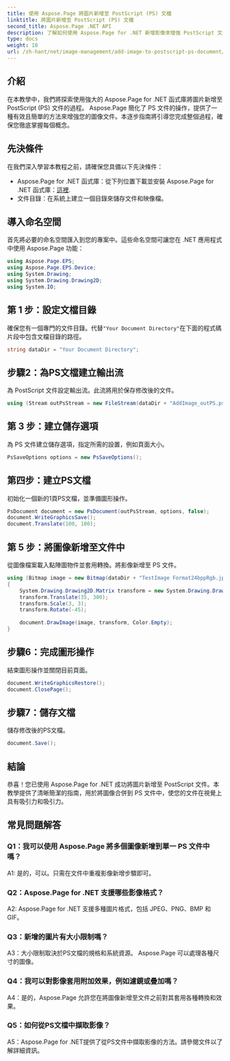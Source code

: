 ```yaml
---
title: 使用 Aspose.Page 將圖片新增至 PostScript (PS) 文檔
linktitle: 將圖片新增至 PostScript (PS) 文檔
second_title: Aspose.Page .NET API
description: 了解如何使用 Aspose.Page for .NET 新增影像來增強 PostScript 文件。請遵循我們的逐步指南以獲得無縫體驗。
type: docs
weight: 10
url: /zh-hant/net/image-management/add-image-to-postscript-ps-document/
---
```

## 介紹

在本教學中，我們將探索使用強大的 Aspose.Page for .NET 函式庫將圖片新增至 PostScript (PS) 文件的過程。 Aspose.Page 簡化了 PS 文件的操作，提供了一種有效且簡單的方法來增強您的圖像文件。本逐步指南將引導您完成整個過程，確保您徹底掌握每個概念。

## 先決條件

在我們深入學習本教程之前，請確保您具備以下先決條件：

-  Aspose.Page for .NET 函式庫：從下列位置下載並安裝 Aspose.Page for .NET 函式庫：[這裡](https://releases.aspose.com/page/net/).
- 文件目錄：在系統上建立一個目錄來儲存文件和映像檔。

## 導入命名空間

首先將必要的命名空間匯入到您的專案中。這些命名空間可讓您在 .NET 應用程式中使用 Aspose.Page 功能：

```csharp
using Aspose.Page.EPS;
using Aspose.Page.EPS.Device;
using System.Drawing;
using System.Drawing.Drawing2D;
using System.IO;
```

## 第 1 步：設定文檔目錄

確保您有一個專門的文件目錄。代替`"Your Document Directory"`在下面的程式碼片段中包含文檔目錄的路徑。

```csharp
string dataDir = "Your Document Directory";
```

## 步驟2：為PS文檔建立輸出流

為 PostScript 文件設定輸出流。此流將用於保存修改後的文件。

```csharp
using (Stream outPsStream = new FileStream(dataDir + "AddImage_outPS.ps", FileMode.Create))
```

## 第 3 步：建立儲存選項

為 PS 文件建立儲存選項，指定所需的設置，例如頁面大小。

```csharp
PsSaveOptions options = new PsSaveOptions();
```

## 第四步：建立PS文檔

初始化一個新的1頁PS文檔，並準備圖形操作。

```csharp
PsDocument document = new PsDocument(outPsStream, options, false);
document.WriteGraphicsSave();
document.Translate(100, 100);
```

## 第 5 步：將圖像新增至文件中

從圖像檔案載入點陣圖物件並套用轉換。將影像新增至 PS 文件。

```csharp
using (Bitmap image = new Bitmap(dataDir + "TestImage Format24bppRgb.jpg"))
{
    System.Drawing.Drawing2D.Matrix transform = new System.Drawing.Drawing2D.Matrix();
    transform.Translate(35, 300);
    transform.Scale(3, 3);
    transform.Rotate(-45);
    
    document.DrawImage(image, transform, Color.Empty);
}
```

## 步驟6：完成圖形操作

結束圖形操作並關閉目前頁面。

```csharp
document.WriteGraphicsRestore();
document.ClosePage();
```

## 步驟7：儲存文檔

儲存修改後的PS文檔。

```csharp
document.Save();
```

## 結論

恭喜！您已使用 Aspose.Page for .NET 成功將圖片新增至 PostScript 文件。本教學提供了清晰簡潔的指南，用於將圖像合併到 PS 文件中，使您的文件在視覺上具有吸引力和吸引力。

## 常見問題解答

### Q1：我可以使用 Aspose.Page 將多個圖像新增到單一 PS 文件中嗎？

A1: 是的，可以。只需在文件中重複影像新增步驟即可。

### Q2：Aspose.Page for .NET 支援哪些影像格式？

A2: Aspose.Page for .NET 支援多種圖片格式，包括 JPEG、PNG、BMP 和 GIF。

### Q3：新增的圖片有大小限制嗎？

A3：大小限制取決於PS文檔的規格和系統資源。 Aspose.Page 可以處理各種尺寸的圖像。

### Q4：我可以對影像套用附加效果，例如濾鏡或疊加嗎？

A4：是的，Aspose.Page 允許您在將圖像新增至文件之前對其套用各種轉換和效果。

### Q5：如何從PS文檔中擷取影像？

A5：Aspose.Page for .NET提供了從PS文件中擷取影像的方法。請參閱文件以了解詳細資訊。